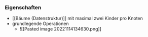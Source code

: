 ### Eigenschaften
+ [[Bäume (Datenstruktur)]] mit maximal zwei Kinder pro Knoten
+ grundlegende Operationen
	+ ![[Pasted image 20221114134630.png]]
